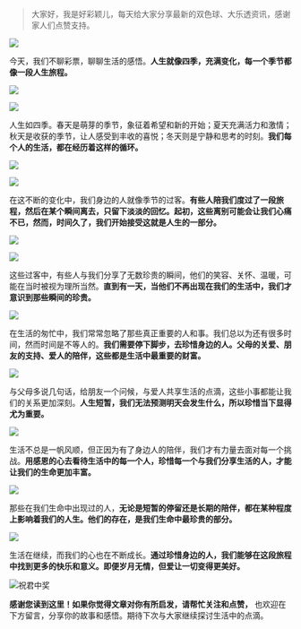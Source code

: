 > 大家好，我是好彩颖儿，每天给大家分享最新的双色球、大乐透资讯，感谢家人们点赞支持。

![](https://cdn.jsdelivr.net/gh/wangwenjie1314/PicCDN/2024-7-11/1720660897499-image.png)


今天，我们不聊彩票，聊聊生活的感悟。**人生就像四季，充满变化，每一个季节都像一段人生旅程。**

![](https://cdn.jsdelivr.net/gh/wangwenjie1314/PicCDN/2024-8-8/1723090054007-image.png)


![](https://cdn.jsdelivr.net/gh/wangwenjie1314/PicCDN/2024-8-8/1723090060587-image.png)

人生如四季。春天是萌芽的季节，象征着希望和新的开始；夏天充满活力和激情；秋天是收获的季节，让人感受到丰收的喜悦；冬天则是宁静和思考的时刻。**我们每个人的生活，都在经历着这样的循环。**

![](https://cdn.jsdelivr.net/gh/wangwenjie1314/PicCDN/2024-8-8/1723090083518-image.png)

![](https://cdn.jsdelivr.net/gh/wangwenjie1314/PicCDN/2024-8-8/1723090096797-image.png)

在这不断的变化中，我们身边的人就像季节的过客。**有些人陪我们度过了一段旅程，然后在某个瞬间离去，只留下淡淡的回忆。起初，这些离别可能会让我们心痛不已，然而，时间久了，我们开始接受这就是人生的一部分。**

![](https://cdn.jsdelivr.net/gh/wangwenjie1314/PicCDN/2024-8-8/1723090117450-image.png)

![](https://cdn.jsdelivr.net/gh/wangwenjie1314/PicCDN/2024-8-8/1723090128135-image.png)


这些过客中，有些人与我们分享了无数珍贵的瞬间，他们的笑容、关怀、温暖，可能在当时被视为理所当然。**直到有一天，当他们不再出现在我们的生活中，我们才意识到那些瞬间的珍贵。**

![](https://cdn.jsdelivr.net/gh/wangwenjie1314/PicCDN/2024-8-8/1723090163746-image.png)


在生活的匆忙中，我们常常忽略了那些真正重要的人和事。我们总以为还有很多时间，然而时间是不等人的。**我们需要停下脚步，去珍惜身边的人。父母的关爱、朋友的支持、爱人的陪伴，这些都是生活中最重要的财富。**


![](https://cdn.jsdelivr.net/gh/wangwenjie1314/PicCDN/2024-8-8/1723090188173-image.png)


与父母多说几句话，给朋友一个问候，与爱人共享生活的点滴，这些小事都能让我们的关系更加深刻。**人生短暂，我们无法预测明天会发生什么，所以珍惜当下显得尤为重要。**

![](https://cdn.jsdelivr.net/gh/wangwenjie1314/PicCDN/2024-8-8/1723090207128-image.png)

生活不总是一帆风顺，但正因为有了身边人的陪伴，我们才有力量去面对每一个挑战。**用感恩的心去看待生活中的每一个人，珍惜每一个与我们分享生活的人，才能让我们的生命更加丰富。**

![](https://cdn.jsdelivr.net/gh/wangwenjie1314/PicCDN/2024-8-8/1723090199586-image.png)

那些在我们生命中出现过的人，**无论是短暂的停留还是长期的陪伴，都在某种程度上影响着我们的人生。他们的存在，是我们生命中最珍贵的部分。**

![](https://cdn.jsdelivr.net/gh/wangwenjie1314/PicCDN/2024-8-8/1723090241668-image.png)

生活在继续，而我们的心也在不断成长。**通过珍惜身边的人，我们能够在这段旅程中找到更多的快乐和意义。即便岁月无情，但爱让一切变得更美好。**


![祝君中奖](https://cdn.jsdelivr.net/gh/wangwenjie1314/PicCDN/2024-8-8/1723090451835-image.png)


**感谢您读到这里！如果你觉得文章对你有所启发，请帮忙关注和点赞，** 也欢迎在下方留言，分享你的故事和感悟。期待下次与大家继续探讨生活中的点滴。















